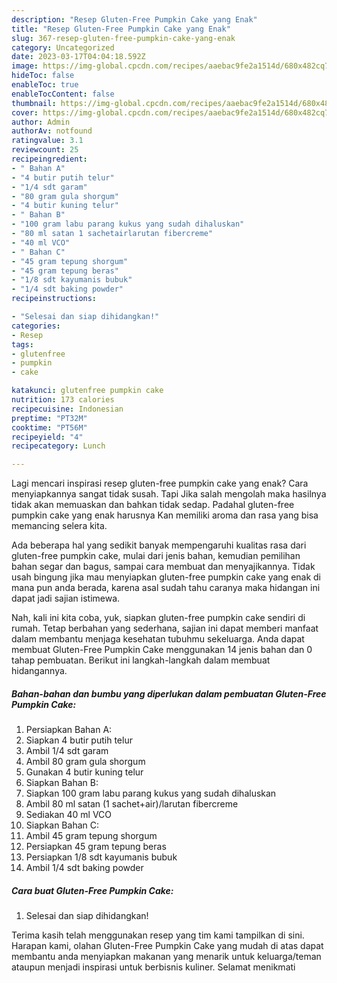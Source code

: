 ```yaml
---
description: "Resep Gluten-Free Pumpkin Cake yang Enak"
title: "Resep Gluten-Free Pumpkin Cake yang Enak"
slug: 367-resep-gluten-free-pumpkin-cake-yang-enak
category: Uncategorized
date: 2023-03-17T04:04:18.592Z
image: https://img-global.cpcdn.com/recipes/aaebac9fe2a1514d/680x482cq70/gluten-free-pumpkin-cake-foto-resep-utama.jpg
hideToc: false
enableToc: true
enableTocContent: false
thumbnail: https://img-global.cpcdn.com/recipes/aaebac9fe2a1514d/680x482cq70/gluten-free-pumpkin-cake-foto-resep-utama.jpg
cover: https://img-global.cpcdn.com/recipes/aaebac9fe2a1514d/680x482cq70/gluten-free-pumpkin-cake-foto-resep-utama.jpg
author: Admin
authorAv: notfound
ratingvalue: 3.1
reviewcount: 25
recipeingredient:
- " Bahan A"
- "4 butir putih telur"
- "1/4 sdt garam"
- "80 gram gula shorgum"
- "4 butir kuning telur"
- " Bahan B"
- "100 gram labu parang kukus yang sudah dihaluskan"
- "80 ml satan 1 sachetairlarutan fibercreme"
- "40 ml VCO"
- " Bahan C"
- "45 gram tepung shorgum"
- "45 gram tepung beras"
- "1/8 sdt kayumanis bubuk"
- "1/4 sdt baking powder"
recipeinstructions:

- "Selesai dan siap dihidangkan!"
categories:
- Resep
tags:
- glutenfree
- pumpkin
- cake

katakunci: glutenfree pumpkin cake 
nutrition: 173 calories
recipecuisine: Indonesian
preptime: "PT32M"
cooktime: "PT56M"
recipeyield: "4"
recipecategory: Lunch

---
```



Lagi mencari inspirasi resep gluten-free pumpkin cake yang enak? Cara menyiapkannya sangat tidak susah. Tapi Jika salah mengolah maka hasilnya tidak akan memuaskan dan bahkan tidak sedap. Padahal gluten-free pumpkin cake yang enak harusnya Kan memiliki aroma dan rasa yang bisa memancing selera kita.


Ada beberapa hal yang sedikit banyak mempengaruhi kualitas rasa dari gluten-free pumpkin cake, mulai dari jenis bahan, kemudian pemilihan bahan segar dan bagus, sampai cara membuat dan menyajikannya. Tidak usah bingung jika mau menyiapkan gluten-free pumpkin cake yang enak di mana pun anda berada, karena asal sudah tahu caranya maka hidangan ini dapat jadi sajian istimewa.




Nah, kali ini kita coba, yuk, siapkan gluten-free pumpkin cake sendiri di rumah. Tetap berbahan yang sederhana, sajian ini dapat memberi manfaat dalam membantu menjaga kesehatan tubuhmu sekeluarga. Anda dapat membuat Gluten-Free Pumpkin Cake menggunakan 14 jenis bahan dan 0 tahap pembuatan. Berikut ini langkah-langkah dalam membuat hidangannya.

<!--inarticleads1-->

##### Bahan-bahan dan bumbu yang diperlukan dalam pembuatan Gluten-Free Pumpkin Cake:

1. Persiapkan  Bahan A:
1. Siapkan 4 butir putih telur
1. Ambil 1/4 sdt garam
1. Ambil 80 gram gula shorgum
1. Gunakan 4 butir kuning telur
1. Siapkan  Bahan B:
1. Siapkan 100 gram labu parang kukus yang sudah dihaluskan
1. Ambil 80 ml satan (1 sachet+air)/larutan fibercreme
1. Sediakan 40 ml VCO
1. Siapkan  Bahan C:
1. Ambil 45 gram tepung shorgum
1. Persiapkan 45 gram tepung beras
1. Persiapkan 1/8 sdt kayumanis bubuk
1. Ambil 1/4 sdt baking powder




<!--inarticleads2-->

##### Cara buat Gluten-Free Pumpkin Cake:


1. Selesai dan siap dihidangkan!



Terima kasih telah menggunakan resep yang tim kami tampilkan di sini. Harapan kami, olahan Gluten-Free Pumpkin Cake yang mudah di atas dapat membantu anda menyiapkan makanan yang menarik untuk keluarga/teman ataupun menjadi inspirasi untuk berbisnis kuliner. Selamat menikmati
